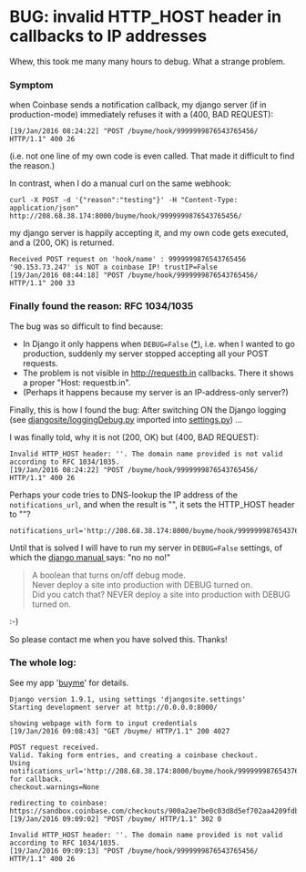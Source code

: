 # BUG: invalid HTTP_HOST header in callbacks to IP addresses
Whew, this took me many many hours to debug. What a strange problem.

### Symptom
when Coinbase sends a notification callback, my django server (if in production-mode) immediately refuses it with a (400, BAD REQUEST):

    [19/Jan/2016 08:24:22] "POST /buyme/hook/9999999876543765456/ HTTP/1.1" 400 26

(i.e. not one line of my own code is even called. That made it difficult to find the reason.) 

In contrast, when I do a manual curl on the same webhook:

    curl -X POST -d '{"reason":"testing"}' -H "Content-Type: application/json" http://208.68.38.174:8000/buyme/hook/9999999876543765456/

my django server is happily accepting it, and my own code gets executed, and a (200, OK) is returned. 

    Received POST request on 'hook/name' : 9999999876543765456 
    '90.153.73.247' is NOT a coinbase IP! trustIP=False
    [19/Jan/2016 08:44:18] "POST /buyme/hook/9999999876543765456/ HTTP/1.1" 200 33
    
### Finally found the reason:  RFC 1034/1035 

The bug was so difficult to find because:
* In Django it only happens when ``DEBUG=False`` ([*](https://docs.djangoproject.com/en/1.9/ref/settings/#debug)), i.e. when I wanted to go production, suddenly my server stopped accepting all your POST requests.   
* The problem is not visible in http://requestb.in callbacks. There it shows a proper "Host: requestb.in".
* (Perhaps it happens because my server is an IP-address-only server?)

Finally, this is how I found the bug: After switching ON the Django logging (see [djangosite/loggingDebug.py](../djangosite/loggingDebug.py) imported into [settings.py](../djangosite/settings.py)) ...  

I was finally told, why it is not (200, OK) but (400, BAD REQUEST):

    Invalid HTTP_HOST header: ''. The domain name provided is not valid according to RFC 1034/1035.
    [19/Jan/2016 08:24:22] "POST /buyme/hook/9999999876543765456/ HTTP/1.1" 400 26
      
Perhaps your code tries to DNS-lookup the IP address of the ``notifications_url``, and when the result is "", it sets the HTTP_HOST header to ""?

    notifications_url='http://208.68.38.174:8000/buyme/hook/9999999876543765456/'
    
Until that is solved I will have to run my server in ``DEBUG=False`` settings, of which the [django manual ](https://docs.djangoproject.com/en/1.9/ref/settings/#debug) says: "no no no!"

> A boolean that turns on/off debug mode.  
> Never deploy a site into production with DEBUG turned on.  
> Did you catch that? NEVER deploy a site into production with DEBUG turned on.

:-)  

So please contact me when you have solved this. Thanks!
  

### The whole log:
See my app '[buyme](https://github.com/drandreaskrueger/buyme)' for details.  

    Django version 1.9.1, using settings 'djangosite.settings'
    Starting development server at http://0.0.0.0:8000/

    showing webpage with form to input credentials
    [19/Jan/2016 09:08:43] "GET /buyme/ HTTP/1.1" 200 4027

    POST request received.
    Valid. Taking form entries, and creating a coinbase checkout.
    Using notifications_url='http://208.68.38.174:8000/buyme/hook/9999999876543765456/' for callback.
    checkout.warnings=None
    
    redirecting to coinbase: https://sandbox.coinbase.com/checkouts/900a2ae7be0c03d8d5ef702aa4209fdb
    [19/Jan/2016 09:09:02] "POST /buyme/ HTTP/1.1" 302 0
    
    Invalid HTTP_HOST header: ''. The domain name provided is not valid according to RFC 1034/1035.
    [19/Jan/2016 09:09:13] "POST /buyme/hook/9999999876543765456/ HTTP/1.1" 400 26
 
 
 